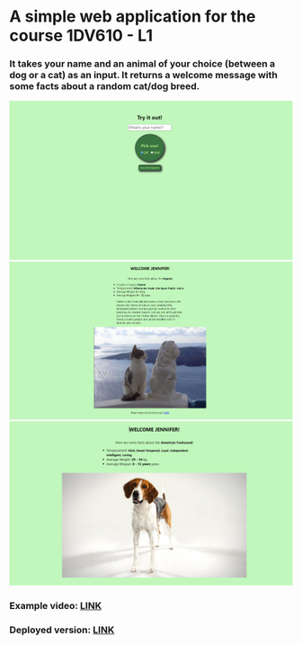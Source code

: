 # A simple web application for the course 1DV610 - L1

### It takes your name and an animal of your choice (between a dog or a cat) as an input. It returns a welcome message with some facts about a random cat/dog breed.

![start](/img/start.PNG)
![cat](/img/cat.PNG)
![dog](/img/dog.PNG)

### Example video: [LINK](https://jmp.sh/kEM0wFrm)
### Deployed version: [LINK](https://main--fascinating-platypus-955b9e.netlify.app/)
